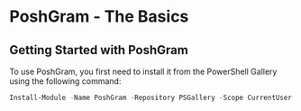 # PoshGram - The Basics

## Getting Started with PoshGram

To use PoshGram, you first need to install it from the PowerShell Gallery using the following command:

```powershell
Install-Module -Name PoshGram -Repository PSGallery -Scope CurrentUser
```
